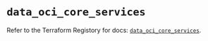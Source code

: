 # `data_oci_core_services`

Refer to the Terraform Registory for docs: [`data_oci_core_services`](https://registry.terraform.io/providers/oracle/oci/6.18.0/docs/data-sources/core_services).
